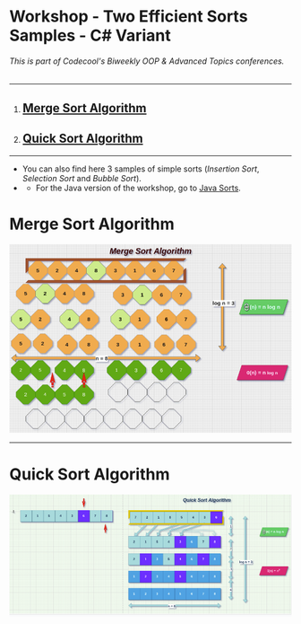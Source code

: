 # Workshop - Two Efficient Sorts Samples - C# Variant

###### This is part of Codecool's Biweekly OOP & Advanced Topics conferences.

---
1. ## [Merge Sort Algorithm](#Merge-Sort-Algorithm)
2. ## [Quick Sort Algorithm](#Quick-Sort-Algorithm)
---
- You can also find here 3 samples of simple sorts (_Insertion Sort_, _Selection Sort_ and _Bubble Sort_).
- - For the Java version of the workshop, go to [Java Sorts](https://github.com/TudorDan/Workshop-Java-TwoEfficientSorts).

# Merge Sort Algorithm
![Merge sort Diagram](mergeSort.png)

---

# Quick Sort Algorithm
![Quick sort Diagram](quickSort.png)